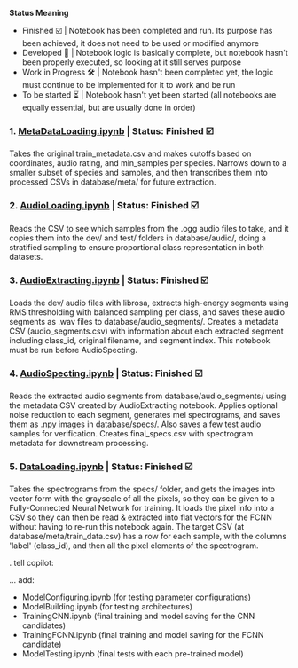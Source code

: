 **Status Meaning**
- Finished ☑️ | Notebook has been completed and run. Its purpose has been achieved, it does not need to be used or modified anymore
- Developed 🚀 | Notebook logic is basically complete, but notebook hasn't been properly executed, so looking at it still serves purpose
- Work in Progress 🛠️ | Notebook hasn't been completed yet, the logic must continue to be implemented for it to work and be run
- To be started ⏳ | Notebook hasn't yet been started (all notebooks are equally essential, but are usually done in order)

### 1. [MetaDataLoading.ipynb](../notebooks/MetaDataLoading.ipynb) | Status: Finished ☑️

Takes the original train_metadata.csv and makes cutoffs based on coordinates, audio rating, and min_samples per species. Narrows down to a smaller subset of species and samples, and then transcribes them into processed CSVs in database/meta/ for future extraction.

### 2. [AudioLoading.ipynb](../notebooks/AudioLoading.ipynb) | Status: Finished ☑️

Reads the CSV to see which samples from the .ogg audio files to take, and it copies them into the dev/ and test/ folders in database/audio/, doing a stratified sampling to ensure proportional class representation in both datasets.

### 3. [AudioExtracting.ipynb](../notebooks/AudioExtracting.ipynb) | Status: Finished ☑️

Loads the dev/ audio files with librosa, extracts high-energy segments using RMS thresholding with balanced sampling per class, and saves these audio segments as .wav files to database/audio_segments/. Creates a metadata CSV (audio_segments.csv) with information about each extracted segment including class_id, original filename, and segment index. This notebook must be run before AudioSpecting.

### 4. [AudioSpecting.ipynb](../notebooks/AudioSpecting.ipynb) | Status: Finished ☑️

Reads the extracted audio segments from database/audio_segments/ using the metadata CSV created by AudioExtracting notebook. Applies optional noise reduction to each segment, generates mel spectrograms, and saves them as .npy images in database/specs/. Also saves a few test audio samples for verification. Creates final_specs.csv with spectrogram metadata for downstream processing.

### 5. [DataLoading.ipynb](../notebooks/DataLoading.ipynb) | Status: Finished ☑️

Takes the spectrograms from the specs/ folder, and gets the images into vector form with the grayscale of all the pixels, so they can be given to a Fully-Connected Neural Network for training. It loads the pixel info into a CSV so they can then be read & extracted into flat vectors for the FCNN without having to re-run this notebook again. The target CSV (at database/meta/train_data.csv) has a row for each sample, with the columns 'label' (class_id), and then all the pixel elements of the spectrogram.

.
tell copilot:

... add:
- ModelConfiguring.ipynb (for testing parameter configurations)
- ModelBuilding.ipynb (for testing architectures)
- TrainingCNN.ipynb (final training and model saving for the CNN candidates)
- TrainingFCNN.ipynb (final training and model saving for the FCNN candidate)
- ModelTesting.ipynb (final tests with each pre-trained model)
